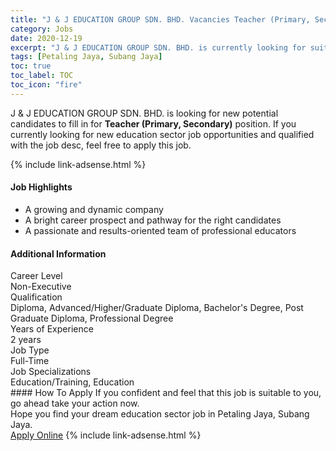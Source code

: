 ```yaml
---
title: "J & J EDUCATION GROUP SDN. BHD. Vacancies Teacher (Primary, Secondary)" 
category: Jobs 
date: 2020-12-19 
excerpt: "J & J EDUCATION GROUP SDN. BHD. is currently looking for suitable person to fill in the Teacher (Primary, Secondary) which positioned at Petaling Jaya, Subang Jaya" 
tags: [Petaling Jaya, Subang Jaya] 
toc: true 
toc_label: TOC 
toc_icon: "fire" 
--- 
```


<p>J & J EDUCATION GROUP SDN. BHD. is looking for new potential candidates to fill in for <b>Teacher (Primary, Secondary)</b> position. If you currently looking for new education sector job opportunities and qualified with the job desc, feel free to apply this job.
</p>{% include link-adsense.html %} 
 <div><div><div><h4>Job Highlights</h4></div></div><div><ul><li><div><div><div><div></div></div></div><div><span>A growing and dynamic company</span></div></div></li><li><div><div><div><div></div></div></div><div><span>A bright career prospect and pathway for the right candidates</span></div></div></li><li><div><div><div><div></div></div></div><div><span>A passionate and results-oriented team of professional educators</span></div></div></li></ul></div></div> 
<div><div><div><h4>Additional Information</h4></div></div><div><div><div><div><div><div><div><div><span>Career Level</span></div></div><div><span>Non-Executive</span></div></div></div></div><div><div><div><div><div><span>Qualification</span></div></div><div><span>Diploma, Advanced/Higher/Graduate Diploma, Bachelor's Degree, Post Graduate Diploma, Professional Degree</span></div></div></div></div><div><div><div><div><div><span>Years of Experience</span></div></div><div><span>2 years</span></div></div></div></div><div><div><div><div><div><span>Job Type</span></div></div><div><span>Full-Time</span></div></div></div></div><div><div><div><div><div><span>Job Specializations</span></div></div><div><span>Education/Training, Education</span></div></div></div></div></div></div></div></div> 
#### How To Apply 
If you confident and feel that this job is suitable to you, go ahead take your action now. <br/> 
Hope you find your dream education sector job in Petaling Jaya, Subang Jaya. <br/> 
<a href="https://www.jobstreet.com.my/en/job/teacher-primary-secondary-4443817?jobId=jobstreet-my-job-4443817&sectionRank=4&token=0~fbc4ce5b-04eb-47b0-80e5-7b5ee1b267e6&fr=SRP%20View%20In%20New%20Ta" class="btn btn--info" target="_blank" rel="nofollow noopenner">Apply Online</a> 
{% include link-adsense.html %} 